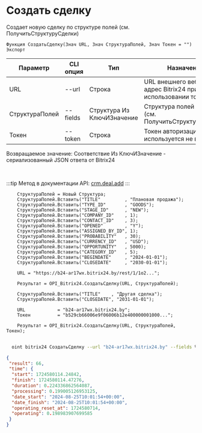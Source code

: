 ﻿---
sidebar_position: 1
---

# Создать сделку
 Создает новую сделку по структуре полей (см. ПолучитьСтруктуруСделки)



`Функция СоздатьСделку(Знач URL, Знач СтруктураПолей, Знач Токен = "") Экспорт`

  | Параметр | CLI опция | Тип | Назначение |
  |-|-|-|-|
  | URL | --url | Строка | URL внешнего вебхука или адрес Bitrix24 при использовании токена |
  | СтруктураПолей | --fields | Структура Из КлючИЗначение | Структура полей сделки (см. ПолучитьСтруктуруСделки) |
  | Токен | --token | Строка | Токен авторизации, если используется не вебхук |

  
  Возвращаемое значение:   Соответствие Из КлючИЗначение - сериализованный JSON ответа от Bitrix24

<br/>

:::tip
Метод в документации API: [crm.deal.add](https://dev.1c-bitrix.ru/rest_help/crm/cdeals/crm_deal_add.php)
:::
<br/>


```bsl title="Пример кода"
    СтруктураПолей = Новый Структура;
    СтруктураПолей.Вставить("TITLE"         , "Плановая продажа");
    СтруктураПолей.Вставить("TYPE_ID"       , "GOODS");
    СтруктураПолей.Вставить("STAGE_ID"      , "NEW");
    СтруктураПолей.Вставить("COMPANY_ID"    , 1);
    СтруктураПолей.Вставить("CONTACT_ID"    , 3);
    СтруктураПолей.Вставить("OPENED"        , "Y");
    СтруктураПолей.Вставить("ASSIGNED_BY_ID", 1);
    СтруктураПолей.Вставить("PROBABILITY"   , 30);
    СтруктураПолей.Вставить("CURRENCY_ID"   , "USD");
    СтруктураПолей.Вставить("OPPORTUNITY"   , 5000);
    СтруктураПолей.Вставить("CATEGORY_ID"   , 5);
    СтруктураПолей.Вставить("BEGINDATE"     , "2024-01-01");
    СтруктураПолей.Вставить("CLOSEDATE"     , "2030-01-01");

    URL = "https://b24-ar17wx.bitrix24.by/rest/1/1o2...";

    Результат = OPI_Bitrix24.СоздатьСделку(URL, СтруктураПолей);

    СтруктураПолей.Вставить("TITLE"    , "Другая сделка");
    СтруктураПолей.Вставить("CLOSEDATE", "2031-01-01");

    URL            = "b24-ar17wx.bitrix24.by";
    Токен          = "b529cb66006e9f06006b12e400000001000...";

    Результат = OPI_Bitrix24.СоздатьСделку(URL, СтруктураПолей, Токен);
```



```sh title="Пример команды CLI"
    
  oint bitrix24 СоздатьСделку --url "b24-ar17wx.bitrix24.by" --fields %fields% --token "6476c766006e9f06006b12e400000001000..."

```

```json title="Результат"
{
 "result": 66,
 "time": {
  "start": 1724580114.24842,
  "finish": 1724580114.47276,
  "duration": 0.224336862564087,
  "processing": 0.199005126953125,
  "date_start": "2024-08-25T10:01:54+00:00",
  "date_finish": "2024-08-25T10:01:54+00:00",
  "operating_reset_at": 1724580714,
  "operating": 0.198983907699585
 }
}
```
